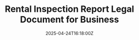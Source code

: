 ---
title: Rental Inspection Report Legal Document for Business
linkTitle: Rental Inspection Report Legal Document for Business
date: '2025-04-24T16:18:00Z'
weight: 1
description: No content
draft: false
ref: rental-inspection-report-legal-document-for-business
---